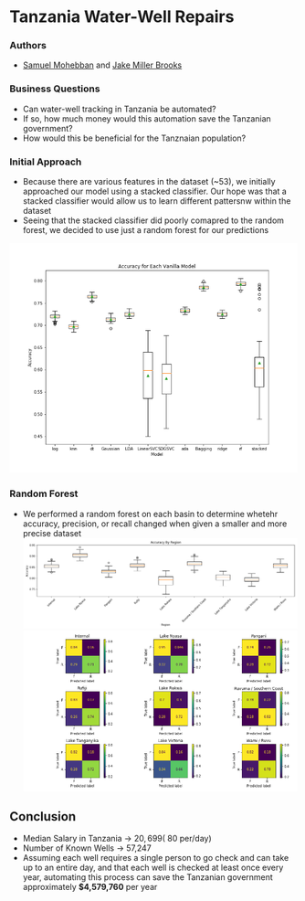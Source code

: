 # Tanzania Water-Well Repairs 

### Authors 
- [Samuel Mohebban](https://github.com/HeeebsInc) and [Jake Miller Brooks](https://github.com/HeeebsInc/TanzaniaWaterRepair/commits?author=jmillerbrooks)
### Business Questions 
- Can water-well tracking in Tanzania be automated? 
- If so, how much money would this automation save the Tanzanian government? 
- How would this be beneficial for the Tanznaian population? 

### Initial Approach 
- Because there are various features in the dataset (~53), we initially approached our model using a stacked classifier.  Our hope was that a stacked classifier would allow us to learn different pattersnw within the dataset 
- Seeing that the stacked classifier did poorly comapred to the random forest, we decided to use just a random forest for our predictions 

![Baseline stacked classifier](Notebooks/figures/BaselineAccuracy.png)


### Random Forest
- We performed a random forest on each basin to determine whetehr accuracy, precision, or recall changed when given a smaller and more precise dataset 
![KFoldByRegion](Notebooks/figures/ByRegionKFold.png)
![Confusionmatrix](Notebooks/figures/BASINS_confusion_matrix.png)


## Conclusion 
- Median Salary in Tanzania → $20,699 (~$80 per/day)
- Number of Known Wells →  57,247
- Assuming each well requires a single person to go check and can take up to an entire day, and that each well is checked at least once every year, automating this process can save the Tanzanian government approximately **$4,579,760**  per year
